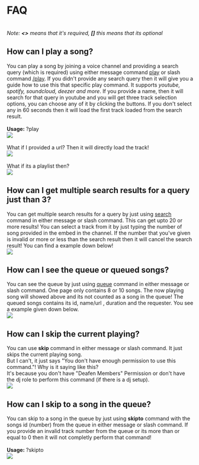 <h1>FAQ</h1>
<p>
<br>
<i>Note: <b><></b> means that it's required, <b>[]</b> this means that its optional</i>
<br>
</p>

<h2>How can I play a song?</h2>
<p>
You can play a song by joining a voice channel and providing a search query (which is required) using either message command <u>play</u> or slash command <u>/play</u>. If you didn't provide any search query then it will give you a guide how to use this that specific play command. It supports <i>youtube, spotify, soundcloud, deezer and more</i>. If you provide a name, then it will search for that query in youtube and you will get three track selection options, you can choose any of it by clicking the buttons. If you don't select any in 60 seconds then it will load the first track loaded from the search result.
<br><br>
<b>Usage:</b> ?play <query><br>
<img src = "https://cdn.discordapp.com/attachments/892270315630133268/899173862137294968/unknown.png"></img>
<br><br>
What if I provided a url? Then it will directly load the track!
<br>
<img src = "https://media.discordapp.net/attachments/892270315630133268/899183026687311902/unknown.png"></img>
<br><br>
What if its a playlist then?
<br>
<img src = "https://media.discordapp.net/attachments/892270315630133268/899183834598346792/unknown.png"></img>
<br>
</p>


<h2>How can I get multiple search results for a query just than 3?</h2>
<p>
  You can get multiple search results for a query by just using <u>search</u> command in either message or slash command. This can get upto 20 or more results! You can select a track from it by just typing the number of song provided in the embed in the channel. If the number that you've given is invalid or more or less than the search result then it will cancel the search result! You can find a example down below!
  <br>
  <img src = "https://media.discordapp.net/attachments/892270315630133268/899180084714434600/unknown.png"></img>
</p>


<h2>How can I see the queue or queued songs?</h2>
<p>
  You can see the queue by just using <u>queue</u> command in either message or slash command. One page only contains 8 or 10 songs. The now playing song will showed above and its not counted as a song in the queue! The queued songs contains its id, name/url , duration and the requester. You see a example given down below.
<br>
  <img src = "https://cdn.discordapp.com/attachments/892270315630133268/899181538829303908/unknown.png"></img>
</p>


<h2>How can I skip the current playing?</h2>
<p>
  You can use <b>skip</b> command in either message or slash command. It just skips the current playing song.
  <br>
  But I can't, it just says "You don't have enough permission to use this command."! Why is it saying like this?
  <br>
  It's because you don't have "Deafen Members" Permission or don't have the dj role to perform this command (if there is a dj setup).
  <br>
  <img src = "https://media.discordapp.net/attachments/892270315630133268/899187823507300412/unknown.png"></img>
 </p>
 
 <h2>How can I skip to a song in the queue?</h2>
<p>
  You can skip to a song in the queue by just using <b>skipto</b> command with the songs id (number) from the queue in either message or slash command. If you provide an invalid track number from the queue or its more than or equal to 0 then it will not completly perform that command!
  <br><br>
  <b>Usage:</b> ?skipto <track_number><br>
  <img src = "https://cdn.discordapp.com/attachments/892270315630133268/899193560589549619/unknown.png"></img>
</p>
